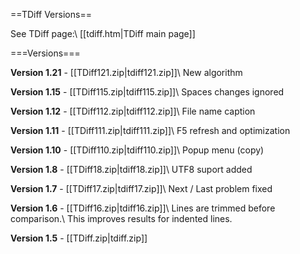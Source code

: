
==TDiff Versions==

See TDiff page:\\
[[tdiff.htm|TDiff main page]]

===Versions=== 

**Version 1.21** - [[TDiff121.zip|tdiff121.zip]]\\
New algorithm

**Version 1.15** - [[TDiff115.zip|tdiff115.zip]]\\
Spaces changes ignored

**Version 1.12** - [[TDiff112.zip|tdiff112.zip]]\\
File name caption

**Version 1.11** - [[TDiff111.zip|tdiff111.zip]]\\
F5 refresh and optimization

**Version 1.10** - [[TDiff110.zip|tdiff110.zip]]\\
Popup menu (copy)

**Version 1.8** - [[TDiff18.zip|tdiff18.zip]]\\
UTF8 suport added

**Version 1.7** - [[TDiff17.zip|tdiff17.zip]]\\
Next / Last problem fixed

**Version 1.6** - [[TDiff16.zip|tdiff16.zip]]\\
Lines are trimmed before comparison.\\
This improves results for indented lines.

**Version 1.5** - [[TDiff.zip|tdiff.zip]]



